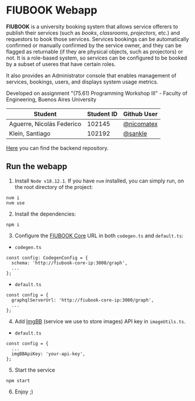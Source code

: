# FIUBOOK Webapp

**FIUBOOK** is a university booking system that allows service offerers to publish their services (such as _books_, _classrooms_, _projectors_, etc.) and requestors to book those services. Services bookings can be automatically confirmed or manually confirmed by the service owner, and they can be flagged as returnable (if they are physical objects, such as projectors) or not. It is a role-based system, so services can be configured to be booked by a subset of useres that have certain roles. 

It also provides an Administrator console that enables management of services, bookings, users, and displays system usage metrics.

Developed on assignment "(75.61) Programming Workshop III" - Faculty of Engineering, Buenos Aires University

| **Student**               | **Student ID** | **Github User**                                 |
|---------------------------|----------------|-------------------------------------------------|
| Aguerre, Nicolás Federico |     102145     |    [@nicomatex](https://github.com/nicomatex)   |
| Klein, Santiago           |     102192     |     [@sankle](https://github.com/sankle)        |

[Here](https://github.com/nicomatex/fiubook_core) you can find the backend repository.

## Run the webapp

1. Install `Node v18.12.1`. If you have `nvm` installed, you can simply run, on the root directory of the project:

```
nvm i
nvm use
```

2. Install the dependencies:

```
npm i
```

3. Configure the [FIUBOOK Core](https://github.com/nicomatex/fiubook_core) URL in both `codegen.ts` and `default.ts`:

- `codegen.ts`

```
const config: CodegenConfig = {
  schema: 'http://fiubook-core-ip:3000/graph',
  ...
};
```

- `default.ts`

```
const config = {
  graphqlServerUrl: 'http://fiubook-core-ip:3000/graph',
  ...
};
```

4. Add [ImgBB](https://imgbb.com/) (service we use to store images) API key in `imageUtils.ts`.

- `default.ts`

```
const config = {
  ...
  imgBBApiKey: 'your-api-key',
};
```

5. Start the service

```
npm start
```

6. Enjoy ;)
